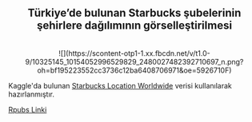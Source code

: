<center>
<h2>Türkiye’de bulunan Starbucks şubelerinin şehirlere dağılımının görselleştirilmesi </h2> <br>
![](https://scontent-otp1-1.xx.fbcdn.net/v/t1.0-9/10325145_10154052996529829_2480027482392710697_n.png?oh=bf195223552cc3736c12ba6408706971&oe=5926710F) </center>

Kaggle'da bulunan [Starbucks Location Worldwide](https://www.kaggle.com/starbucks/store-locations) verisi kullanılarak hazırlanmıştır. 

[Rpubs Linki](https://goo.gl/Sjg01v)

<br>